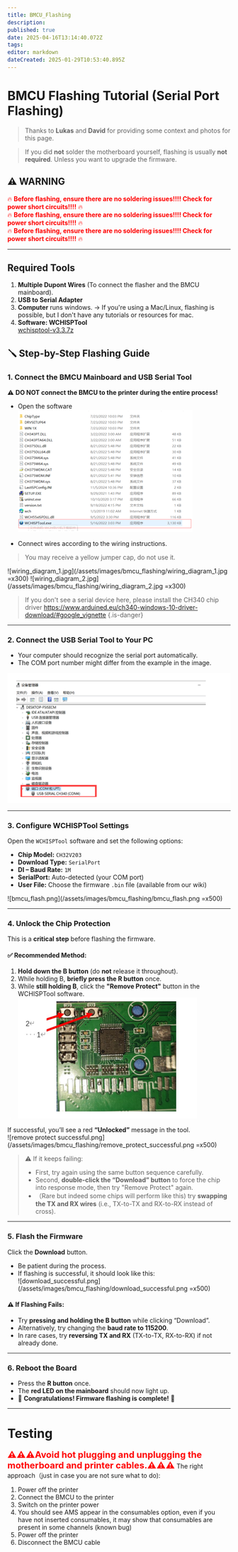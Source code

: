 ```yaml
---
title: BMCU_Flashing
description: 
published: true
date: 2025-04-16T13:14:40.072Z
tags: 
editor: markdown
dateCreated: 2025-01-29T10:53:40.895Z
---
```


# **BMCU Flashing Tutorial (Serial Port Flashing)**

> Thanks to **Lukas** and **David** for providing some context and photos for this page.



> If you did **not** solder the motherboard yourself, flashing is usually **not required**. Unless you want to upgrade the firmware.  


## ⚠️ **WARNING**  
<span style="color:red">🔥 **Before flashing, ensure there are no soldering issues!!!! Check for power short circuits!!!!** 🔥  
🔥 **Before flashing, ensure there are no soldering issues!!!! Check for power short circuits!!!!** 🔥  
🔥 **Before flashing, ensure there are no soldering issues!!!! Check for power short circuits!!!!** 🔥  

---

## **Required Tools**
1. **Multiple Dupont Wires** (To connect the flasher and the BMCU mainboard).  
2. **USB to Serial Adapter** 
3. **Computer** runs windows.  -> If you're using a Mac/Linux, flashing is possible, but I don't have any tutorials or resources for mac.
4. **Software: WCHISPTool**  
[wchisptool-v3.3.7z](/assets/files/wchisptool-v3.3.7z)

## 🪛 **Step-by-Step Flashing Guide**

### 1. **Connect the BMCU Mainboard and USB Serial Tool**

⚠️ **DO NOT connect the BMCU to the printer during the entire process!**  

- Open the software
![1.png](/assets/images/bmcu_flashing/1.png)


- Connect wires according to the wiring instructions.
>You may receive a yellow jumper cap, do not use it.

![wiring_diagram_1.jpg](/assets/images/bmcu_flashing/wiring_diagram_1.jpg =x300)
![wiring_diagram_2.jpg](/assets/images/bmcu_flashing/wiring_diagram_2.jpg =x300)
  
> If you don't see a serial device here, please install the CH340 chip driver
> https://www.arduined.eu/ch340-windows-10-driver-download/#google_vignette
{.is-danger}


---

### 2. **Connect the USB Serial Tool to Your PC**

- Your computer should recognize the serial port automatically.
- The COM port number might differ from the example in the image.  


![3.png](/assets/images/bmcu_flashing/3.png)

---
  
  ### 3. **Configure WCHISPTool Settings**

Open the `WCHISPTool` software and set the following options:

- **Chip Model:** `CH32V203`  
- **Download Type:** `SerialPort`  
- **DI – Baud Rate:** `1M`  
- **SerialPort:** Auto-detected (your COM port)  
- **User File:** Choose the firmware `.bin` file (available from our wiki)  

![bmcu_flash.png](/assets/images/bmcu_flashing/bmcu_flash.png =x500)

---

### 4. **Unlock the Chip Protection**

This is a **critical step** before flashing the firmware.

#### ✅ Recommended Method:


1. **Hold down the B button** (do **not** release it throughout).
2. While holding B, **briefly press the R button** once.
3. While **still holding B**, click the **"Remove Protect"** button in the WCHISPTool software.
![4.png](/assets/images/bmcu_flashing/4.png )

If successful, you’ll see a red **“Unlocked”** message in the tool.  
![remove protect successful.png](/assets/images/bmcu_flashing/remove_protect_successful.png =x500)

> ⚠️ If it keeps failing:
> - First, try again using the same button sequence carefully.
> - Second, **double-click the “Download” button** to force the chip into response mode, then try "Remove Protect" again.
> - （Rare but indeed some chips will perform like this) try **swapping the TX and RX wires** (i.e., TX-to-TX and RX-to-RX instead of cross).

---



### 5. **Flash the Firmware**

Click the **Download** button.

- Be patient during the process.
- If flashing is successful, it should look like this:  
![download_successful.png](/assets/images/bmcu_flashing/download_successful.png =x500)

#### ⚠️ If Flashing Fails:

- Try **pressing and holding the B button** while clicking “Download”.
- Alternatively, try changing the **baud rate to 115200**.
- In rare cases, try **reversing TX and RX** (TX-to-TX, RX-to-RX) if not already done.

---

### 6. **Reboot the Board**

- Press the **R button** once.
- The **red LED on the mainboard** should now light up.
- 🎉 **Congratulations! Firmware flashing is complete!** 🎉

--- 
  
# Testing  

<span style="color:red;font-size: 20px"><b> ⚠️⚠️⚠️Avoid hot plugging and unplugging the motherboard and printer cables.⚠️⚠️⚠️</span></b>
The right approach（just in case you are not sure what to do):
1. Power off the printer
1. Connect the BMCU to the printer
1. Switch on the printer power
1. You should see AMS appear in the consumables option, even if you have not inserted consumables, it may show that consumables are present in some channels (known bug)
1. Power off the printer
1. Disconnect the BMCU cable
